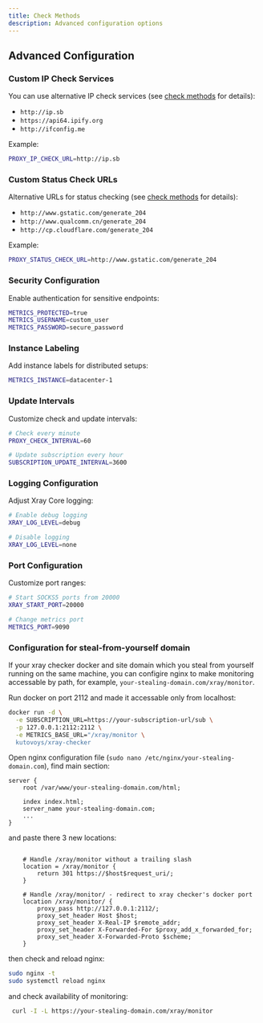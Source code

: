 ```yaml
---
title: Check Methods
description: Advanced configuration options
---
```


## Advanced Configuration

### Custom IP Check Services

You can use alternative IP check services (see [check methods](/configuration/check-methods) for details):

- `http://ip.sb`
- `https://api64.ipify.org`
- `http://ifconfig.me`

Example:

```bash
PROXY_IP_CHECK_URL=http://ip.sb
```

### Custom Status Check URLs

Alternative URLs for status checking (see [check methods](/configuration/check-methods) for details):

- `http://www.gstatic.com/generate_204`
- `http://www.qualcomm.cn/generate_204`
- `http://cp.cloudflare.com/generate_204`

Example:

```bash
PROXY_STATUS_CHECK_URL=http://www.gstatic.com/generate_204
```

### Security Configuration

Enable authentication for sensitive endpoints:

```bash
METRICS_PROTECTED=true
METRICS_USERNAME=custom_user
METRICS_PASSWORD=secure_password
```

### Instance Labeling

Add instance labels for distributed setups:

```bash
METRICS_INSTANCE=datacenter-1
```

### Update Intervals

Customize check and update intervals:

```bash
# Check every minute
PROXY_CHECK_INTERVAL=60

# Update subscription every hour
SUBSCRIPTION_UPDATE_INTERVAL=3600
```

### Logging Configuration

Adjust Xray Core logging:

```bash
# Enable debug logging
XRAY_LOG_LEVEL=debug

# Disable logging
XRAY_LOG_LEVEL=none
```

### Port Configuration

Customize port ranges:

```bash
# Start SOCKS5 ports from 20000
XRAY_START_PORT=20000

# Change metrics port
METRICS_PORT=9090
```

### Configuration for steal-from-yourself domain

If your xray checker docker and site domain which you steal from yourself
running on the same machine, you can configire nginx to make monitoring  accessable by path, for example, `your-stealing-domain.com/xray/monitor`. 

Run docker on port 2112 and made it accessable only from localhost:

```bash
docker run -d \
  -e SUBSCRIPTION_URL=https://your-subscription-url/sub \
  -p 127.0.0.1:2112:2112 \
  -e METRICS_BASE_URL="/xray/monitor \
  kutovoys/xray-checker
```

Open nginx configuration file (`sudo nano /etc/nginx/your-stealing-domain.com`), find main section:

```
server {
    root /var/www/your-stealing-domain.com/html;

    index index.html;
    server_name your-stealing-domain.com;
    ...
}
```

and paste there 3 new locations:

```config

    # Handle /xray/monitor without a trailing slash
    location = /xray/monitor {
        return 301 https://$host$request_uri/;
    }

    # Handle /xray/monitor/ - redirect to xray checker's docker port
    location /xray/monitor/ {
        proxy_pass http://127.0.0.1:2112/;
        proxy_set_header Host $host;
        proxy_set_header X-Real-IP $remote_addr;
        proxy_set_header X-Forwarded-For $proxy_add_x_forwarded_for;
        proxy_set_header X-Forwarded-Proto $scheme;
    }
```

then check and reload nginx:

```bash
sudo nginx -t
sudo systemctl reload nginx
```

and check availability of monitoring:

```bash
 curl -I -L https://your-stealing-domain.com/xray/monitor
```